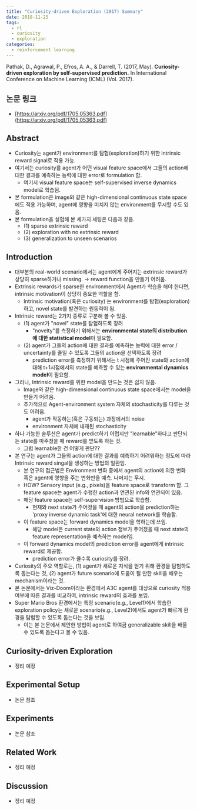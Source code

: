 ```yaml
---
title: "Curiosity-driven Exploration (2017) Summary"
date: 2018-11-25
tags: 
  - rl
  - curiosity
  - exploration
categories: 
  - reinforcement learning
---
```


Pathak, D., Agrawal, P., Efros, A. A., & Darrell, T. (2017, May). **Curiosity-driven exploration by self-supervised prediction.** In International Conference on Machine Learning (ICML) (Vol. 2017).

## 논문 링크

- [https://arxiv.org/pdf/1705.05363.pdf](https://arxiv.org/pdf/1705.05363.pdf)

## Abstract

- Curiosity는 agent가 environment를 탐험(exploration)하기 위한 intrinsic reward signal로 작용 가능.
- 여기서는 curiosity를 agent가 어떤 visual feature space에서 그들의 action에 대한 결과를 예측하는 능력에 대한 error로 formulation 함.
    - 여기서 visual feature space는 self-supervised inverse dynamics model로 학습됨.
- 본 formulation은 image와 같은 high-dimensional continuous state space에도 적용 가능하며, agent에 영향을 미치지 않는 environment를 무시할 수도 있음.
- 본 formulation을 실험해 본 세가지 세팅은 다음과 같음.
    - (1) sparse extrinsic reward
    - (2) exploration with no extrinsic reward
    - (3) generalization to unseen scenarios

## Introduction

- 대부분의 real-world scenario에서는 agent에게 주어지는 extrinsic reward가 상당히 sparse하거나 missing. → reward function을 만들기 어려움.
- Extrinsic rewards가 sparse한 environment에서 Agent가 학습을 해야 한다면, intrinsic motivation이 상당히 중요한 역할을 함.
    - Intrinsic motivation(혹은 curiosity) 는 environment를 탐험(exploration)하고, novel state를 발견하는 원동력이 됨.
- Intrinsic reward는 2가지 종류로 구분해 볼 수 있음.
    - (1) agent가 "novel" state를 탐험하도록 장려
        - "novelty"를 측정하기 위해서는 **environmental state의 distribution에 대한 statistical model**이 필요함.
    - (2) agent가 그들의 action에 대한 결과를 예측하는 능력에 대한 error / uncertainty를 줄일 수 있도록 그들의 action을 선택하도록 장려
        - prediction error를 측정하기 위해서는 t 시점에 주어진 state와 action에 대해 t+1시점에서의 state를 예측할 수 있는 **environmental dynamics model**이 필요함.
- 그러나, Intrinsic reward를 위한 model을 만드는 것은 쉽지 않음.
    - Image와 같은 high-dimensional continuous state space에서는 model을 만들기 어려움.
    - 추가적으로 Agent-environment system 자체의 stochasticity를 다루는 것도 어려움.
        - agent가 작동하는(혹은 구동되는) 과정에서의 noise
        - environment 자체에 내재된 stochasticity
- 하나 가능한 솔루션은 agent가 predict하기 어렵지만 "learnable"하다고 판단되는 state를 마주쳤을 때 reward를 받도록 하는 것.
    - 그럼 learnable한 건 어떻게 판단??
- 본 연구는 agent가 그들의 action에 대한 결과를 예측하기 어려워하는 정도에 따라 Intrinsic reward singal을 생성하는 방법의 일환임.
    - 본 연구의 접근법은 Environment 변화 중에서 agent의 action에 의한 변화 혹은 agent에 영향을 주는 변화만을 예측. 나머지는 무시.
    - HOW? Sensory input (e.g., pixels)을 feature space로 transform 함. 그 feature space는 agent가 수행한 action과 연관된 info와 연관되어 있음.
    - 해당 feature space는 self-supervision 방법으로 학습함.
        - 현재와 next state가 주어졌을 때 agent의 action을 prediction하는 'proxy inverse dynamic task'에 대한 neural network를 학습함.
    - 이 feature space는 forward dynamics model을 학하는데 쓰임.
        - 해당 model은 current state와 action 정보가 주어졌을 때 next state의 feature representation을 예측하는 model임.
    - 이 forward dynamics model의 prediction error를 agent에게 intrinsic reward로 제공함.
        - prediction error가 클수록 curiosity를 장려.
- Curiosity의 주요 역할로는, (1) agent가 새로운 지식을 얻기 위해 환경을 탐험하도록 돕는다는 것, (2) agent가 future scenario에 도움이 될 만한 skill을 배우는 mechanism이라는 것.
- 본 논문에서는 Viz-Doom이라는 환경에서 A3C agent를 대상으로 curiosity 적용 여부에 따른 결과를 비교하여, intrinsic reward의 효과를 보임.
- Super Mario Bros 환경에서는 특정 scenario(e.g., Level1)에서 학습한 exploration policy는 새로운 scenario(e.g., Level2)에서도 agent가 빠르게 환경을 탐험할 수 있도록 돕는다는 것을 보임.
    - 이는 본 논문에서 제안한 방법이 agent로 하여금 generalizable skill을 배울 수 있도록 돕는다고 볼 수 있음.

## Curiosity-driven Exploration

- 정리 예정

## Experimental Setup

- 논문 참조

## Experiments

- 논문 참조

## Related Work

- 정리 예정

## Discussion

- 정리 예정